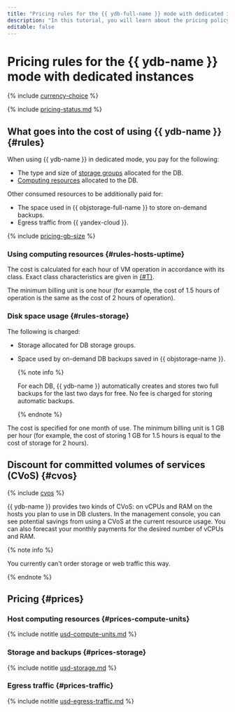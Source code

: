 ```yaml
---
title: "Pricing rules for the {{ ydb-full-name }} mode with dedicated instances"
description: "In this tutorial, you will learn about the pricing policy for the {{ ydb-full-name }} mode with dedicated instances."
editable: false
---
```


# Pricing rules for the {{ ydb-name }} mode with dedicated instances



{% include [currency-choice](../_includes/pricing/currency-choice.md) %}


{% include [pricing-status.md](../_includes/pricing/pricing-status.md) %}

## What goes into the cost of using {{ ydb-name }} {#rules}

When using {{ ydb-name }} in dedicated mode, you pay for the following:
* The type and size of [storage groups](../concepts/resources.md#storage-groups) allocated for the DB.
* [Computing resources](../concepts/resources.md#resource-presets) allocated to the DB.

Other consumed resources to be additionally paid for:
* The space used in {{ objstorage-full-name }} to store on-demand backups.
* Egress traffic from {{ yandex-cloud }}.

{% include [pricing-gb-size](../_includes/pricing/pricing-gb-size.md) %}

### Using computing resources {#rules-hosts-uptime}

The cost is calculated for each hour of VM operation in accordance with its class. Exact class characteristics are given in [{#T}](../concepts/index.md).

The minimum billing unit is one hour (for example, the cost of 1.5 hours of operation is the same as the cost of 2 hours of operation).

### Disk space usage {#rules-storage}

The following is charged:
* Storage allocated for DB storage groups.
* Space used by on-demand DB backups saved in {{ objstorage-name }}.

   {% note info %}

   For each DB, {{ ydb-name }} automatically creates and stores two full backups for the last two days for free. No fee is charged for storing automatic backups.

   {% endnote %}

The cost is specified for one month of use. The minimum billing unit is 1 GB per hour (for example, the cost of storing 1 GB for 1.5 hours is equal to the cost of storage for 2 hours).


## Discount for committed volumes of services (CVoS) {#cvos}

{% include [cvos](../../_includes/mdb/cvos.md) %}

{{ ydb-name }} provides two kinds of CVoS: on vCPUs and RAM on the hosts you plan to use in DB clusters. In the management console, you can see potential savings from using a CVoS at the current resource usage. You can also forecast your monthly payments for the desired number of vCPUs and RAM.

{% note info %}

You currently can't order storage or web traffic this way.

{% endnote %}


## Pricing  {#prices}


### Host computing resources {#prices-compute-units}





{% include notitle [usd-compute-units.md](../../_pricing/ydb/usd-compute-units.md) %}




### Storage and backups {#prices-storage}





{% include notitle [usd-storage.md](../../_pricing/ydb/usd-storage.md) %}




### Egress traffic {#prices-traffic}





{% include notitle [usd-egress-traffic.md](../../_pricing/usd-egress-traffic.md) %}



